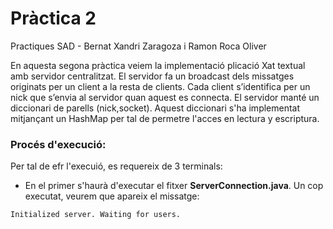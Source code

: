 # Pràctica 2
Practiques SAD - Bernat Xandri Zaragoza i Ramon Roca Oliver

En aquesta segona pràctica veiem la implementació plicació Xat textual amb servidor centralitzat. El servidor fa un broadcast dels missatges originats per un client a la resta de clients. Cada client s’identifica per un nick que s’envia al servidor quan aquest es connecta.
El servidor manté un diccionari de parells (nick,socket). Aquest diccionari s'ha implementat mitjançant un HashMap per tal de permetre l'acces en lectura y escriptura.

### Procés d'execució:
Per tal de efr l'execuió, es requereix de 3 terminals:
  - En el primer s'haurà d'executar el fitxer **ServerConnection.java**. Un cop executat, veurem que apareix el missatge:
  ```
  Initialized server. Waiting for users.
  ```
